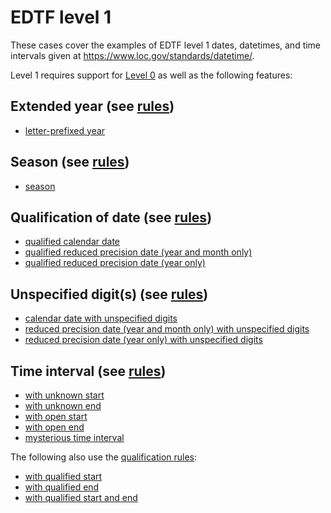 # EDTF level 1

These cases cover the examples of EDTF level 1 dates, datetimes, and
time intervals given at https://www.loc.gov/standards/datetime/.

Level 1 requires support for [Level 0](../level-0#readme) as well as
the following features:

## Extended year (see [rules](../../rules/level-1/extended-year/rules.n3))

* [letter-prefixed year](extended-year/)
 
## Season (see [rules](../../rules/level-1/season/rules.n3))

* [season](season/)
 
## Qualification of date (see [rules](../../level-1/qualification/rules.n3))

* [qualified calendar date](qualification/day-precision/)
* [qualified reduced precision date (year and month only)](qualification/month-precision/)
* [qualified reduced precision date (year only)](qualification/year-precision/)
 
## Unspecified digit(s) (see [rules](../../level-1/unspecified/rules.n3))

* [calendar date with unspecified digits](unspecified/day-precision)
* [reduced precision date (year and month only) with unspecified digits](unspecified/month-precision/)
* [reduced precision date (year only) with unspecified digits](unspecified/year-precision/)

## Time interval (see [rules](../../level-1/interval/rules.n3))

* [with unknown start](interval/unknown-start/)
* [with unknown end](interval/unknown-end/)
* [with open start](interval/open-start/)
* [with open end](interval/open-end/)
* [mysterious time interval](interval/mysterious/)

The following also use the [qualification rules](../../level-1/qualification/rules.n3):

* [with qualified start](interval/qualified-start/)
* [with qualified end](interval/qualified-end/)
* [with qualified start and end](interval/qualified-both/)
